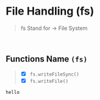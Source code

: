 <!-- day 1 -->

# File Handling (fs)
> fs Stand for -> File System

<br>

## Functions Name `(fs)`

> - [X] `fs.writeFileSync()`
> - [X] `fs.writeFile()`

`hello`
